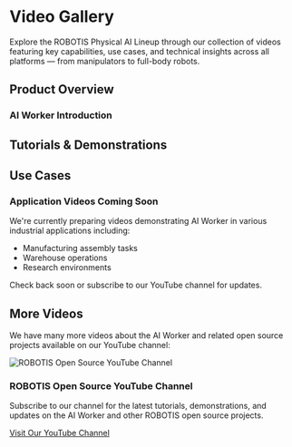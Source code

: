 # Video Gallery

Explore the ROBOTIS Physical AI Lineup through our collection of videos featuring key capabilities, use cases, and technical insights across all platforms — from manipulators to full-body robots.
## Product Overview

### AI Worker Introduction
<YouTube videoId="DX7DEf9s3Eg" />

## Tutorials & Demonstrations
<YouTube videoId="hnJpFX2G3P4" />

<YouTube videoId="GHkyxmOy5-I" />

<YouTube videoId="WNpRlIr4zbw" />

<YouTube videoId="_lBpeiHXzZs" />

<YouTube videoId="h2O57D7KGYg" />

## Use Cases

<div class="coming-soon">
  <div class="coming-soon-content">
    <h3>Application Videos Coming Soon</h3>
    <p>We're currently preparing videos demonstrating AI Worker in various industrial applications including:</p>
    <ul>
      <li>Manufacturing assembly tasks</li>
      <li>Warehouse operations</li>
      <li>Research environments</li>
    </ul>
    <p>Check back soon or subscribe to our YouTube channel for updates.</p>
  </div>
</div>

## More Videos

We have many more videos about the AI Worker and related open source projects available on our YouTube channel:

<div class="youtube-channel">
  <div class="channel-info">
    <img src="/logo_youtube_channel.jpg" alt="ROBOTIS Open Source YouTube Channel" class="channel-logo">
    <div class="channel-text">
      <h3>ROBOTIS Open Source YouTube Channel</h3>
      <p>Subscribe to our channel for the latest tutorials, demonstrations, and updates on the AI Worker and other ROBOTIS open source projects.</p>
    </div>
  </div>

  <a href="https://www.youtube.com/@ROBOTISOpenSourceTeam" target="_blank" class="channel-button">
    Visit Our YouTube Channel
  </a>
</div>
